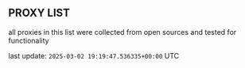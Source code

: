 ## PROXY LIST

all proxies in this list were collected from open sources and tested for functionality

last update: `2025-03-02 19:19:47.536335+00:00` UTC